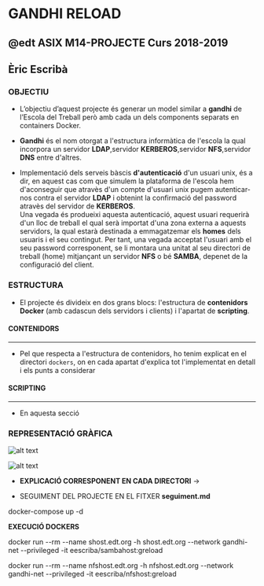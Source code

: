 # GANDHI RELOAD
## @edt ASIX M14-PROJECTE Curs 2018-2019
## Èric Escribà


### OBJECTIU

* L’objectiu d’aquest projecte és generar un model similar a **gandhi** de l’Escola del Treball però amb cada un dels components separats en containers Docker. 

* **Gandhi** és el nom otorgat a l'estructura informàtica de l'escola la qual incorpora un servidor **LDAP**,servidor **KERBEROS**,servidor **NFS**,servidor **DNS** entre d'altres. 

* Implementació dels serveis bàscis **d'autenticació** d'un usuari unix, és a dir, en aquest cas com que simulem la plataforma de l'escola hem d'aconseguir que atravès d'un compte d'usuari unix pugem autenticar-nos contra el servidor **LDAP** i obtenint la confirmació del password atravès del servidor de **KERBEROS**.  
Una vegada és produeixi aquesta autenticació, aquest usuari requerirà d'un lloc de treball el qual serà importat d'una zona externa a aquests servidors, la qual estarà destinada a emmagatzemar els **homes** dels usuaris i el seu contingut. Per tant, una vegada acceptat l'usuari amb el seu password corresponent, se li montara una unitat al seu directori de treball (home) mitjançant un servidor **NFS** o bé **SAMBA**, depenet de la configuració del client.  


### ESTRUCTURA

* El projecte és divideix en dos grans blocs: l'estructura de **contenidors Docker** (amb cadascun dels servidors i clients) i l'apartat de **scripting**.

#### CONTENIDORS
---

* Pel que respecta a l'estructura de contenidors, ho tenim explicat en el directori `dockers`, on en cada apartat d'explica tot l'implementat en detall i els punts a considerar


#### SCRIPTING
----
* En aquesta secció 



### REPRESENTACIÓ GRÀFICA

![alt text](https://github.com/xReve/greload/aux/docker_cloud.png)

![alt text](https://github.com/xReve/greload/aux/host.png)




* **EXPLICACIÓ CORRESPONENT EN CADA DIRECTORI** ->

* SEGUIMENT DEL PROJECTE EN EL FITXER **seguiment.md**

docker-compose up -d


**EXECUCIÓ DOCKERS**

docker run --rm --name shost.edt.org -h shost.edt.org --network gandhi-net --privileged -it eescriba/sambahost:greload


docker run --rm --name nfshost.edt.org -h nfshost.edt.org --network gandhi-net --privileged -it eescriba/nfshost:greload






